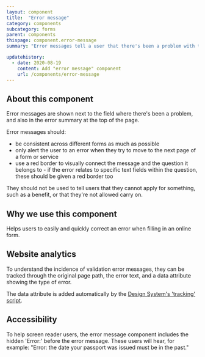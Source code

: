 ```yaml
---
layout: component
title:  "Error message"
category: components
subcategory: forms
parent: components
thispage: component.error-message
summary: "Error messages tell a user that there's been a problem with the answer they've given on a form or a webpage, and how to fix it."

updatehistory:
  - date: 2020-08-19
    content: Add "error message" component
    url: /components/error-message
---
```


## About this component

Error messages are shown next to the field where there's been a problem, and also in the error summary at the top of the page.

Error messages should:

* be consistent across different forms as much as possible
* only alert the user to an error when they try to move to the next page of a form or service
* use a red border to visually connect the message and the question it belongs to - if the error relates to specific text fields within the question, these should be given a red border too

They should not be used to tell users that they cannot apply for something, such as a benefit, or that they're not allowed carry on.

## Why we use this component

Helps users to easily and quickly correct an error when filling in an online form.


## Website analytics

To understand the incidence of validation error messages, they can be tracked through the original page path, the error text, and a data attribute showing the type of error.

The data attribute is added automatically by the [Design System's 'tracking' script](/guidance/tracking/#error-message).

## Accessibility

To help screen reader users, the error message component includes the hidden 'Error:' before the error message. These users will hear, for example: "Error: the date your passport was issued must be in the past."
